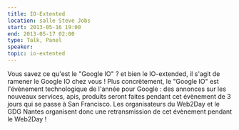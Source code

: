 ```yaml
---
title: IO-Extented
location: salle Steve Jobs
start: 2013-05-16 19:00
end: 2013-05-17 02:00
type: Talk, Panel
speaker: 
topic: io-extented
---
```

Vous savez ce qu'est le "Google IO" ? et bien le IO-extended, il s'agit de ramener le Google IO chez vous ! Plus concrètement, le "Google IO" est l'évènement technologique de l'année pour Google : des annonces sur les nouveaux services, apis, produits seront faites pendant cet évènement de 3 jours qui se passe à San Francisco. Les organisateurs du Web2Day et le GDG Nantes organisent donc une retransmission de cet évènement pendant le Web2Day !